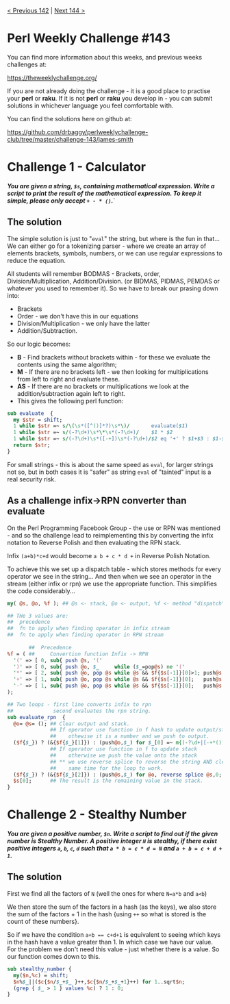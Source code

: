 [< Previous 142](https://github.com/drbaggy/perlweeklychallenge-club/tree/master/challenge-142/james-smith) |
[Next 144 >](https://github.com/drbaggy/perlweeklychallenge-club/tree/master/challenge-144/james-smith)
# Perl Weekly Challenge #143

You can find more information about this weeks, and previous weeks challenges at:

  https://theweeklychallenge.org/

If you are not already doing the challenge - it is a good place to practise your
**perl** or **raku**. If it is not **perl** or **raku** you develop in - you can
submit solutions in whichever language you feel comfortable with.

You can find the solutions here on github at:

https://github.com/drbaggy/perlweeklychallenge-club/tree/master/challenge-143/james-smith

# Challenge 1 - Calculator

***You are given a string, `$s`, containing mathematical expression. Write a script to print the result of the mathematical expression. To keep it simple, please only accept `+ - * ()`.***`

## The solution

The simple solution is just to "`eval`" the string, but where is the fun in that... We can either go for a tokenizing parser - where we create an array of elements brackets, symbols, numbers, or we can use regular expressions to reduce the equation.

All students will remember BODMAS - Brackets, order, Division/Multiplication, Addition/Division. (or BIDMAS, PIDMAS, PEMDAS or whatever you used to remember it). So we have to break our prasing down into:

 * Brackets
 * Order    - we don't have this in our equations
 * Division/Multiplication - we only have the latter
 * Addition/Subtraction.

So our logic becomes:

 * **B** - Find brackets without brackets within - for these we evaluate the contents using the same algorithm;
 * **M** - If there are no brackets left - we then looking for multiplications from left to right and evaluate these.
 * **AS** - If there are no brackets or multiplications we look at the addition/subtraction again left to right.
 * This gives the following perl function:

```perl
sub evaluate  {
  my $str = shift;
  1 while $str =~ s/\(\s*([^()]*?)\s*\)/       evaluate($1)             /e;
  1 while $str =~ s/(-?\d+)\s*\*\s*(-?\d+)/    $1 * $2                  /e;
  1 while $str =~ s/(-?\d+)\s*([-+])\s*(-?\d+)/$2 eq '+' ? $1+$3 : $1-$3/e;
  return $str;
}
```

For small strings - this is about the same speed as `eval`, for larger strings not so, but in both cases it is "safer" as string `eval` of "tainted" input is a real security risk.

## As a challenge infix->RPN converter than evaluate

On the Perl Programming Facebook Group - the use or RPN was mentioned - and so the challenge lead to reimplementing this by converting the infix notation to Reverse Polish and then evaluating the RPN stack.

Infix `(a+b)*c+d` would become `a b + c * d +` in Reverse Polish Notation. 

To achieve this we set up a dispatch table - which stores methods for every operator we see in the string...
And then when we see an operator in the stream (either infix or rpn) we use the appropriate function. This simplifies the code considerably...

```perl
my( @s, @o, %f ); ## @s <- stack, @o <- output, %f <- method "dispatch" table

## THe 3 values are:
##  precedence
##  fn to apply when finding operator in infix stream
##  fn to apply when finding operator in RPN stream
 
       ##  Precedence
%f = ( ##     Convertion function Infix -> RPN                                 RPN processing function
  '(' => [ 0, sub{ push @s, '('                                             },                        ],
  ')' => [ 0, sub{ push @o, $_     while ($_=pop@s) ne '('                  },                        ],
  '*' => [ 2, sub{ push @o, pop @s while @s && $f{$s[-1]}[0]>1; push@s, '*' }, sub{ $s[-2] *= pop @s }],
  '+' => [ 1, sub{ push @o, pop @s while @s && $f{$s[-1]}[0];   push@s, '+' }, sub{ $s[-2] += pop @s }],
  '-' => [ 1, sub{ push @o, pop @s while @s && $f{$s[-1]}[0];   push@s, '-' }, sub{ $s[-2] -= pop @s }],
);

## Two loops - first line converts infix to rpn
##             second evaluates the rpn string.
sub evaluate_rpn  {
  @o= @s= (); ## Clear output and stack.
              ## If operator use function in f hash to update output/stack
              ##    othewise it is a number and we push to output.
  ($f{$_}) ? (&{$f{$_}[1]}) : (push@o,$_) for $_[0] =~ m{(-?\d+|[-+*()])}g;
              ## If operator use function in f to update stack
              ##    otherwise we push the value onto the stack
              ## ** we use reverse splice to reverse the string AND clear the stack at the
              ##    same time for the loop to work.
  ($f{$_}) ? (&{$f{$_}[2]}) : (push@s,$_) for @o, reverse splice @s,0;
  $s[0];      ## The result is the remaining value in the stack.
}
```

# Challenge 2 - Stealthy Number

***You are given a positive number, `$n`.  Write a script to find out if the given number is Stealthy Number. A positive integer `N` is stealthy, if there exist positive integers `a`, `b`, `c`, `d` such that `a * b = c * d = N` and `a + b = c + d + 1`.***

## The solution

First we find all the factors of `N` (well the ones for where `N=a*b` and `a<b`)

We then store the sum of the factors in a hash (as the keys), we also store the sum of the factors + 1 in the hash {using `++` so what is stored is the count of these numbers}.

So if we have the condition `a+b == c+d+1` is equivalent to seeing which keys in the hash have a value greater than 1. In which case we have our value. For the problem we don't need this value - just whether there is a value. So our function comes down to this.

```perl
sub stealthy_number {
  my($n,%c) = shift;
  $n%$_||($c{$n/$_+$_ }++,$c{$n/$_+$_+1}++) for 1..sqrt$n;
  (grep { $_ > 1 } values %c) ? 1 : 0;
}
```

